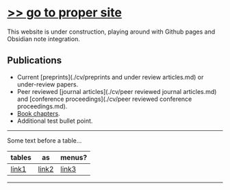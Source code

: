# [>> go to proper site](https://www.katestorrs.com)
This website is under construction, playing around with Github pages and Obsidian note integration.

## Publications
- Current [preprints](./cv/preprints and under review articles.md) or under-review papers.
- Peer reviewed [journal articles](./cv/peer reviewed journal articles.md) and [conference proceedings](./cv/peer reviewed conference proceedings.md).
- [Book chapters](./cv/book_chapters.md).
- Additional test bullet point.

---

Some text before a table...

| tables | as | menus? |
| --- | --- | --- |
| [link1]((./cv/book_chapters.md))      | [link2]((./cv/book_chapters.md)) | [link3]((./cv/book_chapters.md)) |
---
